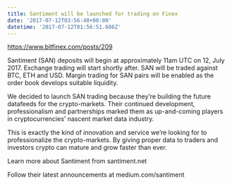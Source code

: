```yaml
---
title: Santiment will be launched for trading on Finex
date: '2017-07-12T03:56:48+00:00'
datetime: '2017-07-12T01:56:51.606Z'
---
```



https://www.bitfinex.com/posts/209

Santiment (SAN) deposits will begin at approximately 11am UTC on 12, July 2017. Exchange trading will start shortly after. SAN will be traded against BTC, ETH and USD. Margin trading for SAN pairs will be enabled as the order book develops suitable liquidity.

We decided to launch SAN trading because they’re building the future datafeeds for the crypto-markets. Their continued development, professionalism and partnerships marked them as up-and-coming players in cryptocurrencies’ nascent market data industry.

This is exactly the kind of innovation and service we’re looking for to professionalize the crypto-markets. By giving proper data to traders and investors crypto can mature and grow faster than ever.

Learn more about Santiment from santiment.net

Follow their latest announcements at medium.com/santiment